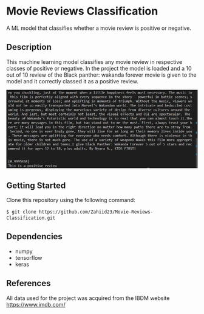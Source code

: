 # Movie Reviews Classification
A ML model that classifies whether a movie review is positive or negative.

## Description

This machine learning model classifies any movie review in respective classes of positive or negative. In the project the model is loaded and a 10 out of 10 review of the Black panther: wakanda forever movie is given to the model and it correctly classed it as a positive review. 

![](https://github.com/Zahiid23/Movie-Reviews-Classification/blob/main/positiverev.png)

## Getting Started

Clone this repository using the following command: </p>

```
$ git clone https://github.com/Zahiid23/Movie-Reviews-Classification.git

```

## Dependencies

* numpy
* tensorflow
* keras


## References
All data used for the project was acquired from the IBDM website
https://www.imdb.com/
